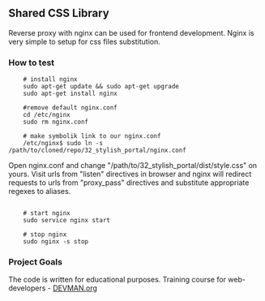 ## Shared CSS Library

Reverse proxy with nginx can be used for frontend development.
Nginx is very simple to setup for css files substitution.


### How to test

```
    # install nginx
    sudo apt-get update && sudo apt-get upgrade
    sudo apt-get install nginx

    #remove default nginx.conf
    cd /etc/nginx
    sudo rm nginx.conf

    # make symbolik link to our nginx.conf
    /etc/nginx$ sudo ln -s /path/to/cloned/repo/32_stylish_portal/nginx.conf
```

Open nginx.conf and change "/path/to/32_stylish_portal/dist/style.css" on yours. Visit urls from "listen" directives in browser and nginx will redirect requests to urls from "proxy_pass" directives and substitute appropriate regexes to  aliases.


```

    # start nginx
    sudo service nginx start

    # stop nginx
    sudo nginx -s stop

```


### Project Goals

The code is written for educational purposes. Training course for web-developers - [DEVMAN.org](https://devman.org)
